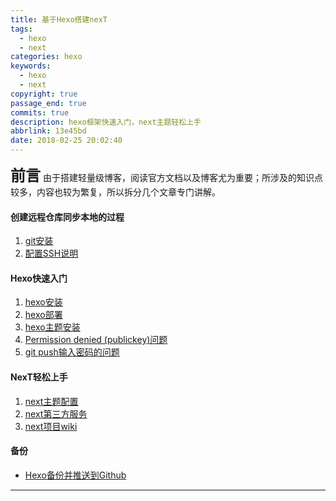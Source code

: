```yaml
---
title: 基于Hexo搭建nexT
tags:
  - hexo
  - next
categories: hexo
keywords:
  - hexo
  - next
copyright: true
passage_end: true
commits: true
description: hexo框架快速入门，next主题轻松上手
abbrlink: 13e45bd
date: 2018-02-25 20:02:40
---
```

<span style="font-size: 24px"> __前言__</span>
由于搭建轻量级博客，阅读官方文档以及博客尤为重要；所涉及的知识点较多，内容也较为繁复，所以拆分几个文章专门讲解。
#### 创建远程仓库同步本地的过程
1. [git安装](https://git-scm.com/book/zh/v2/%E8%B5%B7%E6%AD%A5-%E5%AE%89%E8%A3%85-Git)
2. [配置SSH说明](https://help.github.com/articles/connecting-to-github-with-ssh/)

#### Hexo快速入门
1. [hexo安装](https://hexo.io/zh-cn/docs/index.html)
2. [hexo部署](https://hexo.io/zh-cn/docs/deployment.html)
3. [hexo主题安装](http://theme-next.iissnan.com/getting-started.html)
4. [Permission denied (publickey)问题](http://www.linmuxi.com/2016/02/24/github-config-ssh/)
5. [git push输入密码的问题](http://blog.csdn.net/u013647382/article/details/47832559)
#### NexT轻松上手
1. [next主题配置](http://theme-next.iissnan.com/theme-settings.html)  
2. [next第三方服务](http://theme-next.iissnan.com/third-party-services.html)  
3. [next项目wiki](https://github.com/iissnan/hexo-theme-next/wiki)  

#### 备份
* [Hexo备份并推送到Github](https://loremwalker.github.io/note/2018/02-26/bafc086b.html)
<hr>